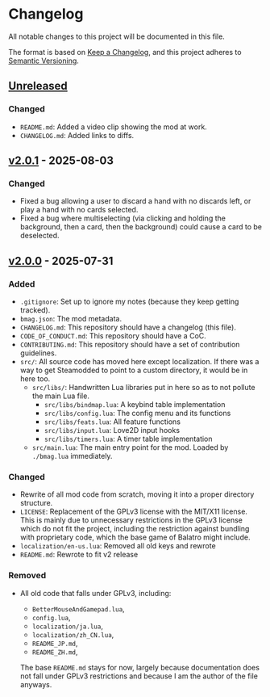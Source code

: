 # Changelog

All notable changes to this project will be documented in this file.

The format is based on [Keep a Changelog](https://keepachangelog.com/en/1.1.0/),
and this project adheres to [Semantic Versioning](https://semver.org/spec/v2.0.0.html).

## [Unreleased]

### Changed

- `README.md`: Added a video clip showing the mod at work.
- `CHANGELOG.md`: Added links to diffs.

## [v2.0.1] - 2025-08-03

### Changed

- Fixed a bug allowing a user to discard a hand with no discards left, or play a
hand with no cards selected.
- Fixed a bug where multiselecting (via clicking and holding the background, then
a card, then the background) could cause a card to be deselected.

## [v2.0.0] - 2025-07-31

### Added

- `.gitignore`: Set up to ignore my notes (because they keep getting tracked).
- `bmag.json`: The mod metadata.
- `CHANGELOG.md`: This repository should have a changelog (this file).
- `CODE_OF_CONDUCT.md`: This repository should have a CoC.
- `CONTRIBUTING.md`: This repository should have a set of contribution guidelines.
- `src/`: All source code has moved here except localization. If there was a way
to get Steamodded to point to a custom directory, it would be in here too.
  - `src/libs/`: Handwritten Lua libraries put in here so as to not pollute the
  main Lua file.
    - `src/libs/bindmap.lua`: A keybind table implementation
    - `src/libs/config.lua`: The config menu and its functions
    - `src/libs/feats.lua`: All feature functions
    - `src/libs/input.lua`: Love2D input hooks
    - `src/libs/timers.lua`: A timer table implementation
  - `src/main.lua`: The main entry point for the mod. Loaded by `./bmag.lua` immediately.

### Changed

- Rewrite of all mod code from scratch, moving it into a proper directory structure.
- `LICENSE`: Replacement of the GPLv3 license with the MIT/X11 license. This is
mainly due to unnecessary restrictions in the GPLv3 license which do not fit the
project, including the restriction against bundling with proprietary code, which
the base game of Balatro might include.
- `localization/en-us.lua`: Removed all old keys and rewrote
- `README.md`: Rewrote to fit v2 release

### Removed

- All old code that falls under GPLv3, including:
  - `BetterMouseAndGamepad.lua`,
  - `config.lua`,
  - `localization/ja.lua`,
  - `localization/zh_CN.lua`,
  - `README_JP.md`,
  - `README_ZH.md`,

  The base `README.md` stays for now, largely because documentation does not fall
  under GPLv3 restrictions and because I am the author of the file anyways.

  [Unreleased]: https://github.com/uptudev/bmag/compare/v2.0.1...HEAD
  [v2.0.1]: https://github.com/uptudev/bmag/compare/v2.0.0...v2.0.1
  [v2.0.0]: https://github.com/uptudev/bmag/compare/v1.1.0...v2.0.0
